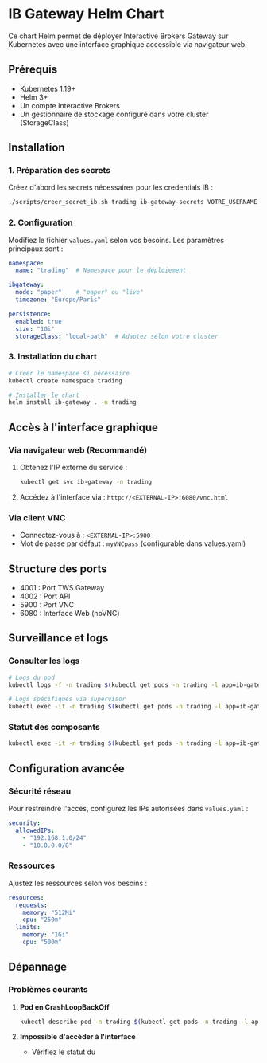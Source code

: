 # IB Gateway Helm Chart

Ce chart Helm permet de déployer Interactive Brokers Gateway sur Kubernetes avec une interface graphique accessible via navigateur web.

## Prérequis

- Kubernetes 1.19+
- Helm 3+
- Un compte Interactive Brokers
- Un gestionnaire de stockage configuré dans votre cluster (StorageClass)

## Installation

### 1. Préparation des secrets

Créez d'abord les secrets nécessaires pour les credentials IB :

```bash
./scripts/creer_secret_ib.sh trading ib-gateway-secrets VOTRE_USERNAME VOTRE_PASSWORD
```

### 2. Configuration

Modifiez le fichier `values.yaml` selon vos besoins. Les paramètres principaux sont :

```yaml
namespace:
  name: "trading"  # Namespace pour le déploiement

ibgateway:
  mode: "paper"    # "paper" ou "live"
  timezone: "Europe/Paris"

persistence:
  enabled: true
  size: "1Gi"
  storageClass: "local-path"  # Adaptez selon votre cluster
```

### 3. Installation du chart

```bash
# Créer le namespace si nécessaire
kubectl create namespace trading

# Installer le chart
helm install ib-gateway . -n trading
```

## Accès à l'interface graphique

### Via navigateur web (Recommandé)
1. Obtenez l'IP externe du service :
   ```bash
   kubectl get svc ib-gateway -n trading
   ```
2. Accédez à l'interface via : `http://<EXTERNAL-IP>:6080/vnc.html`

### Via client VNC
- Connectez-vous à : `<EXTERNAL-IP>:5900`
- Mot de passe par défaut : `myVNCpass` (configurable dans values.yaml)

## Structure des ports

- 4001 : Port TWS Gateway
- 4002 : Port API
- 5900 : Port VNC
- 6080 : Interface Web (noVNC)

## Surveillance et logs

### Consulter les logs

```bash
# Logs du pod
kubectl logs -f -n trading $(kubectl get pods -n trading -l app=ib-gateway -o jsonpath='{.items[0].metadata.name}')

# Logs spécifiques via supervisor
kubectl exec -it -n trading $(kubectl get pods -n trading -l app=ib-gateway -o jsonpath='{.items[0].metadata.name}') -- tail -f /var/log/ibgateway.log
```

### Statut des composants

```bash
kubectl exec -it -n trading $(kubectl get pods -n trading -l app=ib-gateway -o jsonpath='{.items[0].metadata.name}') -- supervisorctl status
```

## Configuration avancée

### Sécurité réseau

Pour restreindre l'accès, configurez les IPs autorisées dans `values.yaml` :

```yaml
security:
  allowedIPs:
    - "192.168.1.0/24"
    - "10.0.0.0/8"
```

### Ressources

Ajustez les ressources selon vos besoins :

```yaml
resources:
  requests:
    memory: "512Mi"
    cpu: "250m"
  limits:
    memory: "1Gi"
    cpu: "500m"
```

## Dépannage

### Problèmes courants

1. **Pod en CrashLoopBackOff**
   ```bash
   kubectl describe pod -n trading $(kubectl get pods -n trading -l app=ib-gateway -o jsonpath='{.items[0].metadata.name}')
   ```

2. **Impossible d'accéder à l'interface**
   - Vérifiez le statut du